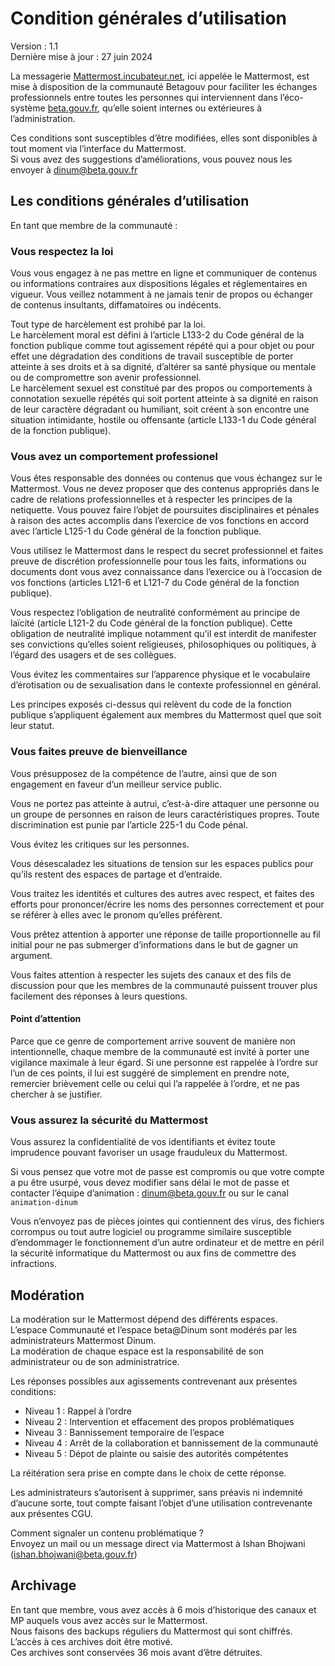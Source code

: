 [](#Condition-générales-d’utilisation "Condition-générales-d’utilisation")Condition générales d’utilisation
===========================================================================================================

Version : 1.1  
Dernière mise à jour : 27 juin 2024

La messagerie [Mattermost.incubateur.net](http://mattermost.incubateur.net/), ici appelée le Mattermost, est mise à disposition de la communauté Betagouv pour faciliter les échanges professionnels entre toutes les personnes qui interviennent dans l’éco-système [beta.gouv.fr](http://beta.gouv.fr/), qu’elle soient internes ou extérieures à l’administration.

Ces conditions sont susceptibles d’être modifiées, elles sont disponibles à tout moment via l’interface du Mattermost.  
Si vous avez des suggestions d’améliorations, vous pouvez nous les envoyer à [dinum@beta.gouv.fr](mailto:dinum@beta.gouv.fr)

[](#Les-conditions-générales-d’utilisation "Les-conditions-générales-d’utilisation")Les conditions générales d’utilisation
--------------------------------------------------------------------------------------------------------------------------

En tant que membre de la communauté :

### [](#Vous-respectez-la-loi "Vous-respectez-la-loi")Vous respectez la loi

Vous vous engagez à ne pas mettre en ligne et communiquer de contenus ou informations contraires aux dispositions légales et réglementaires en vigueur. Vous veillez notamment à ne jamais tenir de propos ou échanger de contenus insultants, diffamatoires ou indécents.

Tout type de harcèlement est prohibé par la loi.  
Le harcèlement moral est défini à l’article L133-2 du Code général de la fonction publique comme tout agissement répété qui a pour objet ou pour effet une dégradation des conditions de travail susceptible de porter atteinte à ses droits et à sa dignité, d’altérer sa santé physique ou mentale ou de compromettre son avenir professionnel.  
Le harcèlement sexuel est constitué par des propos ou comportements à connotation sexuelle répétés qui soit portent atteinte à sa dignité en raison de leur caractère dégradant ou humiliant, soit créent à son encontre une situation intimidante, hostile ou offensante (article L133-1 du Code général de la fonction publique).

### [](#Vous-avez-un-comportement-professionel "Vous-avez-un-comportement-professionel")Vous avez un comportement professionel

Vous êtes responsable des données ou contenus que vous échangez sur le Mattermost. Vous ne devez proposer que des contenus appropriés dans le cadre de relations professionnelles et à respecter les principes de la netiquette. Vous pouvez faire l’objet de poursuites disciplinaires et pénales à raison des actes accomplis dans l’exercice de vos fonctions en accord avec l’article L125-1 du Code général de la fonction publique.

Vous utilisez le Mattermost dans le respect du secret professionnel et faites preuve de discrétion professionnelle pour tous les faits, informations ou documents dont vous avez connaissance dans l’exercice ou à l’occasion de vos fonctions (articles L121-6 et L121-7 du Code général de la fonction publique).

Vous respectez l’obligation de neutralité conformément au principe de laïcité (article L121-2 du Code général de la fonction publique). Cette obligation de neutralité implique notamment qu’il est interdit de manifester ses convictions qu’elles soient religieuses, philosophiques ou politiques, à l’égard des usagers et de ses collègues.

Vous évitez les commentaires sur l’apparence physique et le vocabulaire d’érotisation ou de sexualisation dans le contexte professionnel en général.

Les principes exposés ci-dessus qui relèvent du code de la fonction publique s’appliquent également aux membres du Mattermost quel que soit leur statut.

### [](#Vous-faites-preuve-de-bienveillance "Vous-faites-preuve-de-bienveillance")Vous faites preuve de bienveillance

Vous présupposez de la compétence de l’autre, ainsi que de son engagement en faveur d’un meilleur service public.

Vous ne portez pas atteinte à autrui, c’est-à-dire attaquer une personne ou un groupe de personnes en raison de leurs caractéristiques propres. Toute discrimination est punie par l’article 225-1 du Code pénal.

Vous évitez les critiques sur les personnes.

Vous désescaladez les situations de tension sur les espaces publics pour qu’ils restent des espaces de partage et d’entraide.

Vous traitez les identités et cultures des autres avec respect, et faites des efforts pour prononcer/écrire les noms des personnes correctement et pour se référer à elles avec le pronom qu’elles préfèrent.

Vous prêtez attention à apporter une réponse de taille proportionnelle au fil initial pour ne pas submerger d’informations dans le but de gagner un argument.

Vous faites attention à respecter les sujets des canaux et des fils de discussion pour que les membres de la communauté puissent trouver plus facilement des réponses à leurs questions.

#### [](#Point-d’attention "Point-d’attention")Point d’attention

Parce que ce genre de comportement arrive souvent de manière non intentionnelle, chaque membre de la communauté est invité à porter une vigilance maximale à leur égard. Si une personne est rappelée à l’ordre sur l’un de ces points, il lui est suggéré de simplement en prendre note, remercier brièvement celle ou celui qui l’a rappelée à l’ordre, et ne pas chercher à se justifier.

### [](#Vous-assurez-la-sécurité-du-Mattermost "Vous-assurez-la-sécurité-du-Mattermost")Vous assurez la sécurité du Mattermost

Vous assurez la confidentialité de vos identifiants et évitez toute imprudence pouvant favoriser un usage frauduleux du Mattermost.

Si vous pensez que votre mot de passe est compromis ou que votre compte a pu être usurpé, vous devez modifier sans délai le mot de passe et contacter l’équipe d’animation : [dinum@beta.gouv.fr](mailto:dinum@beta.gouv.fr) ou sur le canal `animation-dinum`

Vous n’envoyez pas de pièces jointes qui contiennent des virus, des fichiers corrompus ou tout autre logiciel ou programme similaire susceptible d’endommager le fonctionnement d’un autre ordinateur et de mettre en péril la sécurité informatique du Mattermost ou aux fins de commettre des infractions.

[](#Modération "Modération")Modération
--------------------------------------

La modération sur le Mattermost dépend des différents espaces.  
L’espace Communauté et l’espace beta@Dinum sont modérés par les administrateurs Mattermost Dinum.  
La modération de chaque espace est la responsabilité de son administrateur ou de son administratrice.

Les réponses possibles aux agissements contrevenant aux présentes conditions:

* Niveau 1 : Rappel à l’ordre
* Niveau 2 : Intervention et effacement des propos problématiques
* Niveau 3 : Bannissement temporaire de l’espace
* Niveau 4 : Arrêt de la collaboration et bannissement de la communauté
* Niveau 5 : Dépot de plainte ou saisie des autorités compétentes

La réitération sera prise en compte dans le choix de cette réponse.

Les administrateurs s’autorisent à supprimer, sans préavis ni indemnité d’aucune sorte, tout compte faisant l’objet d’une utilisation contrevenante aux présentes CGU.

Comment signaler un contenu problématique ?  
Envoyez un mail ou un message direct via Mattermost à Ishan Bhojwani ([ishan.bhojwani@beta.gouv.fr](mailto:ishan.bhojwani@beta.gouv.fr))

[](#Archivage "Archivage")Archivage
-----------------------------------

En tant que membre, vous avez accès à 6 mois d’historique des canaux et MP auquels vous avez accès sur le Mattermost.  
Nous faisons des backups réguliers du Mattermost qui sont chiffrés. L’accès à ces archives doit être motivé.  
Ces archives sont conservées 36 mois avant d’être détruites.